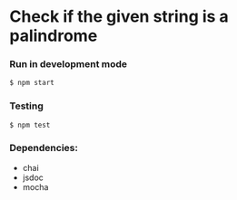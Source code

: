 # Check if the given string is a palindrome

### Run in development mode
```sh
$ npm start
```

### Testing
```sh
$ npm test
```

### Dependencies:
* chai
* jsdoc
* mocha
